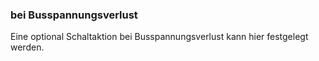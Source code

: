 ﻿### bei Busspannungsverlust

Eine optional Schaltaktion bei Busspannungsverlust kann hier festgelegt werden.

